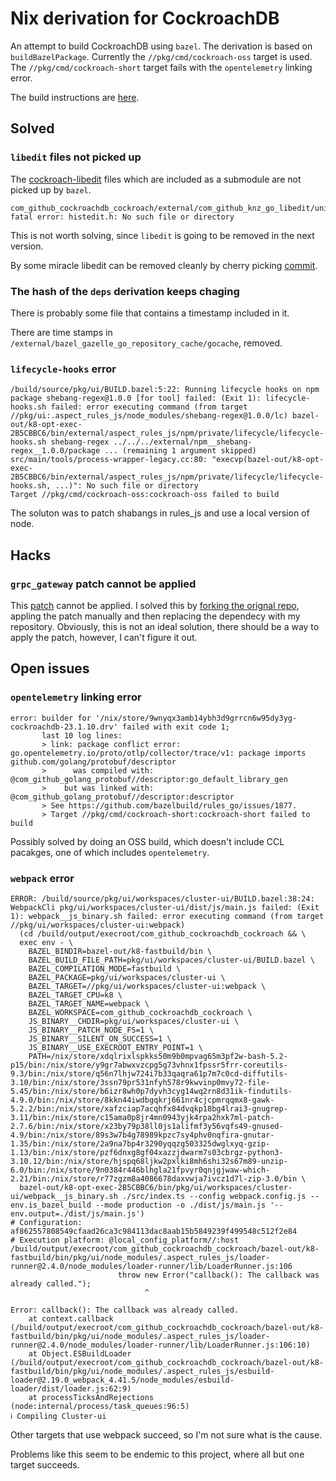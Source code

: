 # Nix derivation for CockroachDB

An attempt to build CockroachDB using ```bazel```.
The derivation is based on ```buildBazelPackage```. 
Currently the ```//pkg/cmd/cockroach-oss``` target is used.
The ```//pkg/cmd/cockroach-short``` target fails with the ```opentelemetry``` linking error.

The build instructions are [here](https://cockroachlabs.atlassian.net/wiki/spaces/CRDB/pages/2221703221/Developing+with+Bazel).

## Solved

### ```libedit``` files not picked up

The [cockroach-libedit](https://github.com/cockroachdb/libedit) files which are included as a submodule are not picked up by ```bazel```.
```console
com_github_cockroachdb_cockroach/external/com_github_knz_go_libedit/unix/editline_unix.go:40:11: fatal error: histedit.h: No such file or directory
```
This is not worth solving, since ```libedit``` is going to be removed in the next version.

By some miracle libedit can be removed cleanly by cherry picking [commit](https://github.com/cockroachdb/cockroach/pull/105282/commits/1d39c48e32bb5847fcca363b8518b6db87485bf7).

### The hash of the ```deps``` derivation keeps chaging

There is probably some file that contains a timestamp included in it.

There are time stamps in ```/external/bazel_gazelle_go_repository_cache/gocache```, removed.

### ```lifecycle-hooks``` error
```console
/build/source/pkg/ui/BUILD.bazel:5:22: Running lifecycle hooks on npm package shebang-regex@1.0.0 [for tool] failed: (Exit 1): lifecycle-hooks.sh failed: error executing command (from target //pkg/ui:.aspect_rules_js/node_modules/shebang-regex@1.0.0/lc) bazel-out/k8-opt-exec-2B5CBBC6/bin/external/aspect_rules_js/npm/private/lifecycle/lifecycle-hooks.sh shebang-regex ../../../external/npm__shebang-regex__1.0.0/package ... (remaining 1 argument skipped)
src/main/tools/process-wrapper-legacy.cc:80: "execvp(bazel-out/k8-opt-exec-2B5CBBC6/bin/external/aspect_rules_js/npm/private/lifecycle/lifecycle-hooks.sh, ...)": No such file or directory
Target //pkg/cmd/cockroach-oss:cockroach-oss failed to build
```
The soluton was to patch shabangs in rules_js and use a local version of node.

## Hacks

### ```grpc_gateway``` patch cannot be applied

This [patch](https://github.com/cockroachdb/cockroach/blob/v23.1.10/build/patches/com_github_grpc_ecosystem_grpc_gateway.patch) cannot be applied.
I solved this by [forking the orignal repo](https://github.com/brokenpylons/grpc-gateway), appling the patch manually and then replacing the dependecy with my repository.
Obviously, this is not an ideal solution, there should be a way to apply the patch, however, I can't figure it out.

## Open issues

### ```opentelemetry``` linking error
```console
error: builder for '/nix/store/9wnyqx3amb14ybh3d9grrcn6w95dy3yg-cockroachdb-23.1.10.drv' failed with exit code 1;
       last 10 log lines:
       > link: package conflict error: go.opentelemetry.io/proto/otlp/collector/trace/v1: package imports github.com/golang/protobuf/descriptor
       > 	  was compiled with: @com_github_golang_protobuf//descriptor:go_default_library_gen
       > 	but was linked with: @com_github_golang_protobuf//descriptor:descriptor
       > See https://github.com/bazelbuild/rules_go/issues/1877.
       > Target //pkg/cmd/cockroach-short:cockroach-short failed to build
```
Possibly solved by doing an OSS build, which doesn't include CCL pacakges, one of which includes ```opentelemetry```.

### ```webpack``` error

```console
ERROR: /build/source/pkg/ui/workspaces/cluster-ui/BUILD.bazel:38:24: WebpackCli pkg/ui/workspaces/cluster-ui/dist/js/main.js failed: (Exit 1): webpack__js_binary.sh failed: error executing command (from target //pkg/ui/workspaces/cluster-ui:webpack)
  (cd /build/output/execroot/com_github_cockroachdb_cockroach && \
  exec env - \
    BAZEL_BINDIR=bazel-out/k8-fastbuild/bin \
    BAZEL_BUILD_FILE_PATH=pkg/ui/workspaces/cluster-ui/BUILD.bazel \
    BAZEL_COMPILATION_MODE=fastbuild \
    BAZEL_PACKAGE=pkg/ui/workspaces/cluster-ui \
    BAZEL_TARGET=//pkg/ui/workspaces/cluster-ui:webpack \
    BAZEL_TARGET_CPU=k8 \
    BAZEL_TARGET_NAME=webpack \
    BAZEL_WORKSPACE=com_github_cockroachdb_cockroach \
    JS_BINARY__CHDIR=pkg/ui/workspaces/cluster-ui \
    JS_BINARY__PATCH_NODE_FS=1 \
    JS_BINARY__SILENT_ON_SUCCESS=1 \
    JS_BINARY__USE_EXECROOT_ENTRY_POINT=1 \
    PATH=/nix/store/xdqlrixlspkks50m9b0mpvag65m3pf2w-bash-5.2-p15/bin:/nix/store/y9gr7abwxvzcpg5g73vhnx1fpssr5frr-coreutils-9.3/bin:/nix/store/q56n7lhjw724i7b33qaqra61p7m7c0cd-diffutils-3.10/bin:/nix/store/3ssn79pr531nfyh578r9kwvinp0mvy72-file-5.45/bin:/nix/store/b6izr8wh0p7dyvh3cyg14wq2rn8d31ik-findutils-4.9.0/bin:/nix/store/8kkn44iwdbgqkrj661nr4cjcpmrqqmx8-gawk-5.2.2/bin:/nix/store/xafzciap7acqhfx84dvqkp18bg4lrai3-gnugrep-3.11/bin:/nix/store/c15ama0p8jr4mn0943yjk4rpa2hxk7ml-patch-2.7.6/bin:/nix/store/x23by79p38ll0js1alifmf3y56vqfs49-gnused-4.9/bin:/nix/store/89s3w7b4g78989kpzc7sy4phv0nqfira-gnutar-1.35/bin:/nix/store/2a9na7bp4r3290yqqzg503325dwglxyq-gzip-1.13/bin:/nix/store/pzf6dnxg8gf04xazzjdwarm7s03cbrgz-python3-3.10.12/bin:/nix/store/hjspq68ljkw2pxlki8mh6shi32s67m89-unzip-6.0/bin:/nix/store/9n0384r446blhgla21fpvyr0qnjgjwaw-which-2.21/bin:/nix/store/r77zgzm8a4086678daxvwja7ivcz1d7l-zip-3.0/bin \
  bazel-out/k8-opt-exec-2B5CBBC6/bin/pkg/ui/workspaces/cluster-ui/webpack__js_binary.sh ./src/index.ts --config webpack.config.js --env.is_bazel_build --mode production -o ./dist/js/main.js '--env.output=./dist/js/main.js')
# Configuration: af862557808549cfaad26ca3c984113dac8aab15b5849239f499548c512f2e84
# Execution platform: @local_config_platform//:host
/build/output/execroot/com_github_cockroachdb_cockroach/bazel-out/k8-fastbuild/bin/pkg/ui/node_modules/.aspect_rules_js/loader-runner@2.4.0/node_modules/loader-runner/lib/LoaderRunner.js:106
                        throw new Error("callback(): The callback was already called.");
                              ^

Error: callback(): The callback was already called.
    at context.callback (/build/output/execroot/com_github_cockroachdb_cockroach/bazel-out/k8-fastbuild/bin/pkg/ui/node_modules/.aspect_rules_js/loader-runner@2.4.0/node_modules/loader-runner/lib/LoaderRunner.js:106:10)
    at Object.ESBuildLoader (/build/output/execroot/com_github_cockroachdb_cockroach/bazel-out/k8-fastbuild/bin/pkg/ui/node_modules/.aspect_rules_js/esbuild-loader@2.19.0_webpack_4.41.5/node_modules/esbuild-loader/dist/loader.js:62:9)
    at processTicksAndRejections (node:internal/process/task_queues:96:5)
ℹ Compiling Cluster-ui
```

Other targets that use webpack succeed, so I'm not sure what is the cause.

Problems like this seem to be endemic to this project, where all but one target succeeds.
